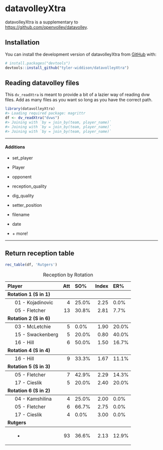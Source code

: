 
<!-- README.md is generated from README.Rmd. Please edit that file -->

# datavolleyXtra

<!-- badges: start -->
<!-- badges: end -->

datavolleyXtra is a supplementary to
<https://github.com/openvolley/datavolley>.

## Installation

You can install the development version of datavolleyXtra from
[GitHub](https://github.com/) with:

``` r
# install.packages("devtools")
devtools::install_github("tyler-widdison/datavolleyXtra")
```

## Reading datavolley files

This `dv_readXtra` is meant to provide a bit of a lazier way of reading
dvw files. Add as many files as you want so long as you have the correct
path.

``` r
library(datavolleyXtra)
#> Loading required package: magrittr
df <- dv_readXtra("dvws")
#> Joining with `by = join_by(team, player_name)`
#> Joining with `by = join_by(team, player_name)`
#> Joining with `by = join_by(team, player_name)`
```

------------------------------------------------------------------------

#### Additions

- set_player

- Player

- opponent

- reception_quality

- dig_quality

- setter_position

- filename

- date

- \+ more!

------------------------------------------------------------------------

## Return reception table

``` r
rec_table(df, 'Rutgers')
```

<table class="table" style="width: auto !important; margin-left: auto; margin-right: auto;">
<caption>
Reception by Rotation
</caption>
<thead>
<tr>
<th style="text-align:left;">
Player
</th>
<th style="text-align:right;">
Att
</th>
<th style="text-align:left;">
SO%
</th>
<th style="text-align:right;">
Index
</th>
<th style="text-align:left;">
ER%
</th>
</tr>
</thead>
<tbody>
<tr grouplength="2">
<td colspan="5" style="border-bottom: 1px solid;">
<strong>Rotation 1 (S in 1)</strong>
</td>
</tr>
<tr>
<td style="text-align:left;padding-left: 2em;" indentlevel="1">
01 - Kojadinovic
</td>
<td style="text-align:right;">
4
</td>
<td style="text-align:left;">
25.0%
</td>
<td style="text-align:right;">
2.25
</td>
<td style="text-align:left;">
0.0%
</td>
</tr>
<tr>
<td style="text-align:left;padding-left: 2em;" indentlevel="1">
05 - Fletcher
</td>
<td style="text-align:right;">
13
</td>
<td style="text-align:left;">
30.8%
</td>
<td style="text-align:right;">
2.81
</td>
<td style="text-align:left;">
7.7%
</td>
</tr>
<tr grouplength="3">
<td colspan="5" style="border-bottom: 1px solid;">
<strong>Rotation 2 (S in 6)</strong>
</td>
</tr>
<tr>
<td style="text-align:left;padding-left: 2em;" indentlevel="1">
03 - McLetchie
</td>
<td style="text-align:right;">
5
</td>
<td style="text-align:left;">
0.0%
</td>
<td style="text-align:right;">
1.90
</td>
<td style="text-align:left;">
20.0%
</td>
</tr>
<tr>
<td style="text-align:left;padding-left: 2em;" indentlevel="1">
15 - Swackenberg
</td>
<td style="text-align:right;">
5
</td>
<td style="text-align:left;">
20.0%
</td>
<td style="text-align:right;">
0.80
</td>
<td style="text-align:left;">
40.0%
</td>
</tr>
<tr>
<td style="text-align:left;padding-left: 2em;" indentlevel="1">
16 - Hill
</td>
<td style="text-align:right;">
6
</td>
<td style="text-align:left;">
50.0%
</td>
<td style="text-align:right;">
1.50
</td>
<td style="text-align:left;">
16.7%
</td>
</tr>
<tr grouplength="1">
<td colspan="5" style="border-bottom: 1px solid;">
<strong>Rotation 4 (S in 4)</strong>
</td>
</tr>
<tr>
<td style="text-align:left;padding-left: 2em;" indentlevel="1">
16 - Hill
</td>
<td style="text-align:right;">
9
</td>
<td style="text-align:left;">
33.3%
</td>
<td style="text-align:right;">
1.67
</td>
<td style="text-align:left;">
11.1%
</td>
</tr>
<tr grouplength="2">
<td colspan="5" style="border-bottom: 1px solid;">
<strong>Rotation 5 (S in 3)</strong>
</td>
</tr>
<tr>
<td style="text-align:left;padding-left: 2em;" indentlevel="1">
05 - Fletcher
</td>
<td style="text-align:right;">
7
</td>
<td style="text-align:left;">
42.9%
</td>
<td style="text-align:right;">
2.29
</td>
<td style="text-align:left;">
14.3%
</td>
</tr>
<tr>
<td style="text-align:left;padding-left: 2em;" indentlevel="1">
17 - Cieslik
</td>
<td style="text-align:right;">
5
</td>
<td style="text-align:left;">
20.0%
</td>
<td style="text-align:right;">
2.40
</td>
<td style="text-align:left;">
20.0%
</td>
</tr>
<tr grouplength="3">
<td colspan="5" style="border-bottom: 1px solid;">
<strong>Rotation 6 (S in 2)</strong>
</td>
</tr>
<tr>
<td style="text-align:left;padding-left: 2em;" indentlevel="1">
04 - Kamshilina
</td>
<td style="text-align:right;">
4
</td>
<td style="text-align:left;">
25.0%
</td>
<td style="text-align:right;">
2.00
</td>
<td style="text-align:left;">
0.0%
</td>
</tr>
<tr>
<td style="text-align:left;padding-left: 2em;" indentlevel="1">
05 - Fletcher
</td>
<td style="text-align:right;">
6
</td>
<td style="text-align:left;">
66.7%
</td>
<td style="text-align:right;">
2.75
</td>
<td style="text-align:left;">
0.0%
</td>
</tr>
<tr>
<td style="text-align:left;padding-left: 2em;" indentlevel="1">
17 - Cieslik
</td>
<td style="text-align:right;">
4
</td>
<td style="text-align:left;">
0.0%
</td>
<td style="text-align:right;">
3.00
</td>
<td style="text-align:left;">
0.0%
</td>
</tr>
<tr grouplength="1">
<td colspan="5" style="border-bottom: 1px solid;">
<strong>Rutgers</strong>
</td>
</tr>
<tr>
<td style="text-align:left;padding-left: 2em;" indentlevel="1">

- </td>
  <td style="text-align:right;">
  93
  </td>
  <td style="text-align:left;">
  36.6%
  </td>
  <td style="text-align:right;">
  2.13
  </td>
  <td style="text-align:left;">
  12.9%
  </td>
  </tr>
  </tbody>
  </table>
